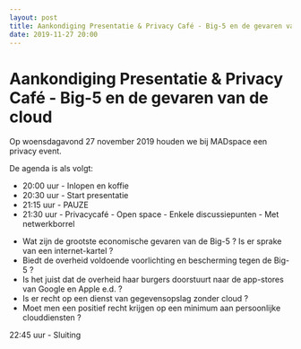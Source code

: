 ```yaml
---
layout: post
title: Aankondiging Presentatie & Privacy Café - Big-5 en de gevaren van de cloud (2019-11-27)
date: 2019-11-27 20:00
---
```


# Aankondiging Presentatie & Privacy Café - Big-5 en de gevaren van de cloud

Op woensdagavond 27 november 2019 houden we bij MADspace een privacy event.

De agenda is als volgt:

- 20:00 uur - Inlopen en koffie
- 20:30 uur - Start presentatie
- 21:15 uur - PAUZE
- 21:30 uur - Privacycafé - Open space - Enkele discussiepunten - Met netwerkborrel
 
* Wat zijn de grootste economische gevaren van de Big-5 ? Is er sprake van een internet-kartel ?
* Biedt de overheid voldoende voorlichting en bescherming tegen de Big-5 ?
* Is het juist dat de overheid haar burgers doorstuurt naar de app-stores van Google en Apple e.d. ?
* Is er recht op een dienst van gegevensopslag zonder cloud ? 
* Moet men een positief recht krijgen op een minimum aan persoonlijke clouddiensten ?
 
22:45 uur - Sluiting

